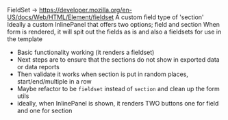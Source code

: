 FieldSet -> https://developer.mozilla.org/en-US/docs/Web/HTML/Element/fieldset
A custom field type of 'section'
Ideally a custom InlinePanel that offers two options; field and section
When form is rendered, it will spit out the fields as is and also a fieldsets for use in the template

- Basic functionality working (it renders a fieldset)
- Next steps are to ensure that the sections do not show in exported data or data reports
- Then validate it works when section is put in random places, start/end/multiple in a row
- Maybe refactor to be `fieldset` instead of `section` and clean up the form utils
- ideally, when InlinePanel is shown, it renders TWO buttons one for field and one for section
